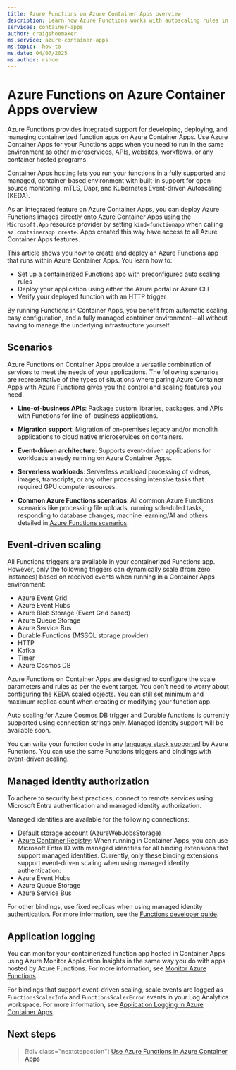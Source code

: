 ```yaml
---
title: Azure Functions on Azure Container Apps overview
description: Learn how Azure Functions works with autoscaling rules in Azure Container Apps.
services: container-apps
author: craigshoemaker
ms.service: azure-container-apps
ms.topic:  how-to
ms.date: 04/07/2025
ms.author: cshoe
---
```


# Azure Functions on Azure Container Apps overview

Azure Functions provides integrated support for developing, deploying, and managing containerized function apps on Azure Container Apps. Use Azure Container Apps for your Functions apps when you need to run in the same environment as other microservices, APIs, websites, workflows, or any container hosted programs.

Container Apps hosting lets you run your functions in a fully supported and managed, container-based environment with built-in support for open-source monitoring, mTLS, Dapr, and Kubernetes Event-driven Autoscaling (KEDA).

As an integrated feature on Azure Container Apps,  you can  deploy Azure Functions images directly onto Azure Container Apps using the `Microsoft.App` resource provider by setting `kind=functionapp` when calling `az containerapp create`. Apps created this way have access to all Azure Container Apps features.

This article shows you how to create and deploy an Azure Functions app that runs within Azure Container Apps. You learn how to:

- Set up a containerized Functions app with preconfigured auto scaling rules
- Deploy your application using either the Azure portal or Azure CLI
- Verify your deployed function with an HTTP trigger

By running Functions in Container Apps, you benefit from automatic scaling, easy configuration, and a fully managed container environment—all without having to manage the underlying infrastructure yourself.

## Scenarios

Azure Functions on Container Apps provide a versatile combination of services to meet the needs of your applications. The following scenarios are representative of the types of situations where paring Azure Container Apps with Azure Functions gives you the control and scaling features you need.

- **Line-of-business APIs**: Package custom libraries, packages, and APIs with Functions for line-of-business applications.

- **Migration support**: Migration of on-premises legacy and/or monolith applications to cloud native microservices on containers.

- **Event-driven architecture**: Supports event-driven applications for workloads already running on Azure Container Apps.

- **Serverless workloads**: Serverless workload processing of videos, images, transcripts, or any other processing intensive tasks that required  GPU compute resources.

- **Common Azure Functions scenarios**: All common Azure Functions scenarios like processing file uploads, running scheduled tasks, responding to database changes, machine learning/AI and others detailed in [Azure Functions scenarios](/azure/azure-functions/functions-scenarios?pivots=programming-language-csharp). 

## Event-driven scaling

All Functions triggers are available in your containerized Functions app. However, only the following triggers can dynamically scale (from zero instances) based on received events when running in a Container Apps environment:

- Azure Event Grid
- Azure Event Hubs
- Azure Blob Storage (Event Grid based)
- Azure Queue Storage
- Azure Service Bus
- Durable Functions (MSSQL storage provider)
- HTTP
- Kafka
- Timer
- Azure Cosmos DB

Azure Functions on Container Apps are designed to configure the scale parameters and rules as per the event target. You don't need to worry about configuring the KEDA scaled objects. You can still set minimum and maximum replica count when creating or modifying your function app.

Auto scaling for Azure Cosmos DB trigger and Durable functions is currently supported using connection strings only. Managed identity support will be available soon.

You can write your function code in any [language stack supported](/azure/azure-functions/supported-languages?tabs=isolated-process%2Cv4&pivots=programming-language-csharp) by Azure Functions. You can use the same Functions triggers and bindings with event-driven scaling.

## Managed identity authorization

To adhere to security best practices, connect to remote services using Microsoft Entra authentication and managed identity authorization.

Managed identities are available for the following connections:

- [Default storage account](/azure/azure-functions/functions-reference) (AzureWebJobsStorage)
- [Azure Container Registry](/azure/azure-functions/functions-deploy-container-apps?tabs=acr): When running in Container Apps, you can use Microsoft Entra ID with managed identities for all binding extensions that support managed identities. Currently, only these binding extensions support event-driven scaling when using managed identity authentication:
- Azure Event Hubs
- Azure Queue Storage
- Azure Service Bus

For other bindings, use fixed replicas when using managed identity authentication. For more information, see the [Functions developer guide](/azure/azure-functions/functions-reference).

## Application logging

You can monitor your containerized function app hosted in Container Apps using Azure Monitor Application Insights in the same way you do with apps hosted by Azure Functions. For more information, see [Monitor Azure Functions](/azure/azure-functions/monitor-functions).

For bindings that support event-driven scaling, scale events are logged as `FunctionsScalerInfo` and `FunctionsScalerError` events in your Log Analytics workspace. For more information, see [Application Logging in Azure Container Apps](./logging.md).

## Next steps

> [!div class="nextstepaction"]
> [Use Azure Functions in Azure Container Apps](functions-usage.md)
